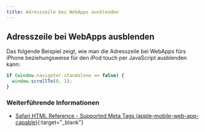 ```yaml
---
title: Adresszeile bei WebApps ausblenden
---
```


## Adresszeile bei WebApps ausblenden

Das folgende Beispiel zeigt, wie man die Adresszeile bei WebApps fürs iPhone beziehungsweise für den iPod touch per JavaScript ausblenden kann:

```javascript
if (window.navigator.standalone == false) {
  window.scrollTo(0, 1);
}
```

### Weiterführende Informationen

- [Safari HTML Reference - Supported Meta Tags (apple-mobile-web-app-capable)](https://developer.apple.com/library/archive/documentation/AppleApplications/Reference/SafariHTMLRef/Articles/MetaTags.html){:target="_blank"}
